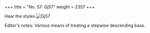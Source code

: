 +++
title = "No. 57: Gj57"
weight = 2357
+++

Hear the styles
![Gj57](/img/057DurDimM.jpg)

Editor's notes: Various means of treating a stepwise descending bass.
